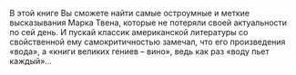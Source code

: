 <!--2016-12-17 21:58:06-->
В этой книге Вы сможете найти самые остроумные и меткие высказывания Марка Твена, которые не потеряли своей актуальности по сей день. И пускай классик американской литературы со свойственной ему самокритичностью замечал, что его произведения «вода», а «книги великих гениев – вино», ведь как раз «воду пьет каждый»…